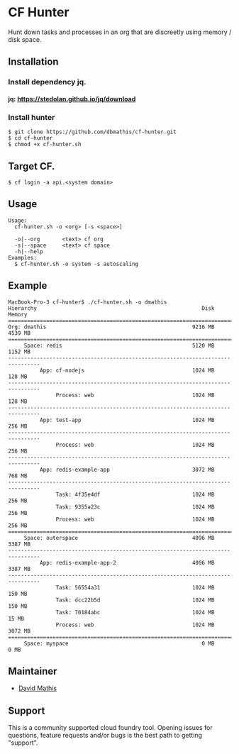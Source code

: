 
# CF Hunter

Hunt down tasks and processes in an org that are discreetly using memory / disk space.


## Installation

### Install dependency jq.

#### jq: https://stedolan.github.io/jq/download


### Install hunter
```
$ git clone https://github.com/dbmathis/cf-hunter.git
$ cd cf-hunter
$ chmod +x cf-hunter.sh
```

## Target CF.
```
$ cf login -a api.<system domain>
```
  
## Usage
```
Usage:
  cf-hunter.sh -o <org> [-s <space>]

  -o|--org       <text> cf org
  -s|--space     <text> cf space
  -h|--help
Examples:
  $ cf-hunter.sh -o system -s autoscaling
```

## Example
```
MacBook-Pro-3 cf-hunter$ ./cf-hunter.sh -o dmathis
Hierarchy                                                    Disk         Memory
================================================================================
Org: dmathis                                              9216 MB        4539 MB
================================================================================
     Space: redis                                         5120 MB        1152 MB
--------------------------------------------------------------------------------
          App: cf-nodejs                                  1024 MB         128 MB
--------------------------------------------------------------------------------
               Process: web                               1024 MB         128 MB
--------------------------------------------------------------------------------
          App: test-app                                   1024 MB         256 MB
--------------------------------------------------------------------------------
               Process: web                               1024 MB         256 MB
--------------------------------------------------------------------------------
          App: redis-example-app                          3072 MB         768 MB
--------------------------------------------------------------------------------
               Task: 4f35e4df                             1024 MB         256 MB
               Task: 9355a23c                             1024 MB         256 MB
               Process: web                               1024 MB         256 MB
================================================================================
     Space: outerspace                                    4096 MB        3387 MB
--------------------------------------------------------------------------------
          App: redis-example-app-2                        4096 MB        3387 MB
--------------------------------------------------------------------------------
               Task: 56554a31                             1024 MB         150 MB
               Task: dcc22b5d                             1024 MB         150 MB
               Task: 70184abc                             1024 MB          15 MB
               Process: web                               1024 MB        3072 MB
================================================================================
     Space: myspace                                          0 MB           0 MB
```

## Maintainer

* [David Mathis](https://github.com/dbmathis)


## Support

This is a community supported cloud foundry tool. Opening issues for questions, feature requests and/or bugs is the best path to getting "support".
